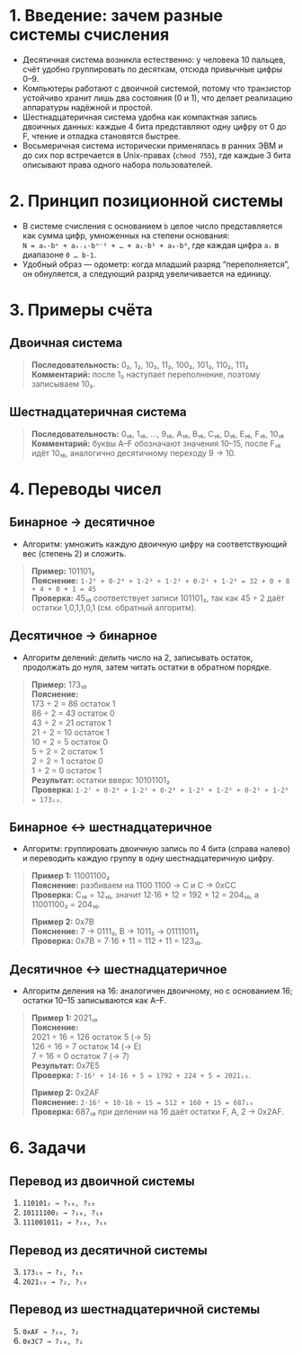 # 1. Введение: зачем разные системы счисления

- Десятичная система возникла естественно: у человека 10 пальцев, счёт удобно группировать по десяткам, отсюда привычные цифры 0–9.
- Компьютеры работают с двоичной системой, потому что транзистор устойчиво хранит лишь два состояния (0 и 1), что делает реализацию аппаратуры надёжной и простой.
- Шестнадцатеричная система удобна как компактная запись двоичных данных: каждые 4 бита представляют одну цифру от 0 до F, чтение и отладка становятся быстрее.
- Восьмеричная система исторически применялась в ранних ЭВМ и до сих пор встречается в Unix-правах (`chmod 755`), где каждые 3 бита описывают права одного набора пользователей.

# 2. Принцип позиционной системы

- В системе счисления с основанием `b` целое число представляется как сумма цифр, умноженных на степени основания:  
  `N = aₙ·bⁿ + aₙ₋₁·bⁿ⁻¹ + … + a₁·b¹ + a₀·b⁰`, где каждая цифра `aᵢ` в диапазоне `0 … b-1`.
- Удобный образ — одометр: когда младший разряд “переполняется”, он обнуляется, а следующий разряд увеличивается на единицу.

# 3. Примеры счёта

## Двоичная система

> **Последовательность:** 0₂, 1₂, 10₂, 11₂, 100₂, 101₂, 110₂, 111₂  
> **Комментарий:** после 1₂ наступает переполнение, поэтому записываем 10₂.

## Шестнадцатеричная система

> **Последовательность:** 0₁₆, 1₁₆, …, 9₁₆, A₁₆, B₁₆, C₁₆, D₁₆, E₁₆, F₁₆, 10₁₆  
> **Комментарий:** буквы A–F обозначают значения 10–15, после F₁₆ идёт 10₁₆, аналогично десятичному переходу 9 → 10.

# 4. Переводы чисел

## Бинарное → десятичное

- Алгоритм: умножить каждую двоичную цифру на соответствующий вес (степень 2) и сложить.

> **Пример:** 101101₂  
> **Пояснение:** `1·2⁵ + 0·2⁴ + 1·2³ + 1·2² + 0·2¹ + 1·2⁰ = 32 + 0 + 8 + 4 + 0 + 1 = 45`  
> **Проверка:** 45₁₀ соответствует записи 101101₂, так как 45 ÷ 2 даёт остатки 1,0,1,1,0,1 (см. обратный алгоритм).

## Десятичное → бинарное

- Алгоритм делений: делить число на 2, записывать остаток, продолжать до нуля, затем читать остатки в обратном порядке.

> **Пример:** 173₁₀  
> **Пояснение:**  
> 173 ÷ 2 = 86 остаток 1  
> 86 ÷ 2 = 43 остаток 0  
> 43 ÷ 2 = 21 остаток 1  
> 21 ÷ 2 = 10 остаток 1  
> 10 ÷ 2 = 5 остаток 0  
> 5 ÷ 2 = 2 остаток 1  
> 2 ÷ 2 = 1 остаток 0  
> 1 ÷ 2 = 0 остаток 1  
> **Результат:** остатки вверх: 10101101₂  
> **Проверка:** `1·2⁷ + 0·2⁶ + 1·2⁵ + 0·2⁴ + 1·2³ + 1·2² + 0·2¹ + 1·2⁰ = 173₁₀`.

## Бинарное ↔ шестнадцатеричное

- Алгоритм: группировать двоичную запись по 4 бита (справа налево) и переводить каждую группу в одну шестнадцатеричную цифру.

> **Пример 1:** 11001100₂  
> **Пояснение:** разбиваем на 1100 1100 → C и C → 0xCC  
> **Проверка:** C₁₆ = 12₁₀, значит 12·16 + 12 = 192 + 12 = 204₁₀, а 11001100₂ = 204₁₀.
>
> **Пример 2:** 0x7B  
> **Пояснение:** 7 → 0111₂, B → 1011₂ → 01111011₂  
> **Проверка:** 0x7B = 7·16 + 11 = 112 + 11 = 123₁₀.

## Десятичное ↔ шестнадцатеричное

- Алгоритм деления на 16: аналогичен двоичному, но с основанием 16; остатки 10–15 записываются как A–F.

> **Пример 1:** 2021₁₀  
> **Пояснение:**  
> 2021 ÷ 16 = 126 остаток 5 (→ 5)  
> 126 ÷ 16 = 7 остаток 14 (→ E)  
> 7 ÷ 16 = 0 остаток 7 (→ 7)  
> **Результат:** 0x7E5  
> **Проверка:** `7·16² + 14·16 + 5 = 1792 + 224 + 5 = 2021₁₀`.  
>
> **Пример 2:** 0x2AF  
> **Пояснение:** `2·16² + 10·16 + 15 = 512 + 160 + 15 = 687₁₀`  
> **Проверка:** 687₁₀ при делении на 16 даёт остатки F, A, 2 → 0x2AF.

# 6. Задачи

## Перевод из двоичной системы
1. `110101₂ → ?₁₀, ?₁₆`  
2. `10111100₂ → ?₁₀, ?₁₆`  
3. `111001011₂ → ?₁₀, ?₁₆`  

## Перевод из десятичной системы
3. `173₁₀ → ?₂, ?₁₆`  
4. `2021₁₀ → ?₂, ?₁₆`  

## Перевод из шестнадцатеричной системы
5. `0xAF → ?₁₀, ?₂`  
6. `0x3C7 → ?₁₀, ?₂`  
